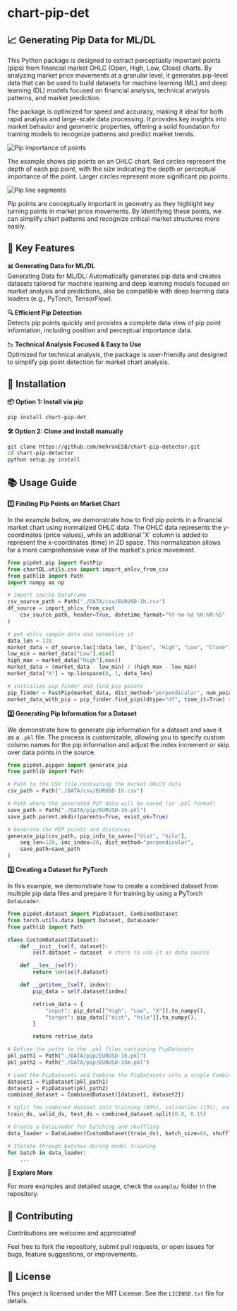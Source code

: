 # chart-pip-det

## 📈 Generating Pip Data for ML/DL

This Python package is designed to extract perceptually important points (pips) from financial market OHLC (Open, High, Low, Close) charts. By analyzing market price movements at a granular level, it generates pip-level data that can be used to build datasets for machine learning (ML) and deep learning (DL) models focused on financial analysis, technical analysis patterns, and market prediction.

The package is optimized for speed and accuracy, making it ideal for both rapid analysis and large-scale data processing. It provides key insights into market behavior and geometric properties, offering a solid foundation for training models to recognize patterns and predict market trends.

![Pip importance of points](images/pip_score.png)

The example shows pip points on an OHLC chart. Red circles represent the depth of each pip point, with the size indicating the depth or perceptual importance of the point. Larger circles represent more significant pip points.

![Pip line segments](images/pip_segment_line.png)

Pip points are conceptually important in geometry as they highlight key turning points in market price movements. By identifying these points, we can simplify chart patterns and recognize critical market structures more easily.

## 🔑 Key Features

**📊 Generating Data for ML/DL**  
Generating Data for ML/DL: Automatically generates pip data and creates datasets tailored for machine learning and deep learning models focused on market analysis and predictions, also be compatible with deep learning data loaders (e.g., PyTorch, TensorFlow).

**🔍 Efficient Pip Detection**  
Detects pip points quickly and provides a complete data view of pip point information, including position and perceptual importance data.

**📉 Technical Analysis Focused & Easy to Use**  
Optimized for technical analysis, the package is user-friendly and designed to simplify pip point detection for market chart analysis.

## 🚀 Installation

**📦 Option 1: Install via pip**
```bash
pip install chart-pip-det
```
**🛠 Option 2: Clone and install manually**
```bash
git clone https://github.com/mehranESB/chart-pip-detector.git
cd chart-pip-detector
python setup.py install
```

## 📚 Usage Guide

**1️⃣ Finding Pip Points on Market Chart**

In the example below, we demonstrate how to find pip points in a financial market chart using normalized OHLC data. The OHLC data represents the y-coordinates (price values), while an additional 'X' column is added to represent the x-coordinates (time) in 2D space. This normalization allows for a more comprehensive view of the market's price movement.

```python
from pipdet.pip import FastPip
from chartDL.utils.csv import import_ohlcv_from_csv
from pathlib import Path
import numpy as np

# Import source DataFrame
csv_source_path = Path("./DATA/csv/EURUSD-1h.csv")
df_source = import_ohlcv_from_csv(
    csv_source_path, header=True, datetime_format="%Y-%m-%d %H:%M:%S"
)

# get ohlcv sample data and normalize it
data_len = 128
market_data = df_source.loc[:data_len, ["Open", "High", "Low", "Close"]]
low_min = market_data["Low"].min()
high_max = market_data["High"].max()
market_data = (market_data - low_min) / (high_max - low_min)
market_data["X"] = np.linspace(0, 1, data_len)

# initialize pip finder and find pip points
pip_finder = FastPip(market_data, dist_method="perpendicular", num_points=10)
market_data_with_pip = pip_finder.find_pips(dtype="df", time_it=True) # a table with all pip information data
```

**2️⃣ Generating Pip Information for a Dataset**

We demonstrate how to generate pip information for a dataset and save it as a `.pkl` file. The process is customizable, allowing you to specify custom column names for the pip information and adjust the index increment or skip over data points in the source.

```python
from pipdet.pipgen import generate_pip
from pathlib import Path

# Path to the CSV file containing the market OHLCV data
csv_path = Path("./DATA/csv/EURUSD-1h.csv")

# Path where the generated PIP data will be saved (in .pkl format)
save_path = Path("./DATA/pip/EURUSD-1h.pkl")
save_path.parent.mkdir(parents=True, exist_ok=True)

# Generate the PIP points and distances
generate_pip(csv_path, pip_info_to_save=["dist", "hilo"],
    seq_len=128, inc_index=20, dist_method="perpendicular",
    save_path=save_path
)
```

**3️⃣ Creating a Dataset for PyTorch**

In this example, we demonstrate how to create a combined dataset from multiple pip data files and prepare it for training by using a PyTorch `DataLoader`.

```python
from pipdet.dataset import PipDataset, CombinedDataset
from torch.utils.data import Dataset, DataLoader
from pathlib import Path

class CustomDataset(Dataset):
    def __init__(self, dataset):
        self.dataset = dataset  # store to use it as data source

    def __len__(self):
        return len(self.dataset)

    def __getitem__(self, index):
        pip_data = self.dataset[index]

        retrive_data = {
            "input": pip_data[["High", "Low", "X"]].to_numpy(),
            "target": pip_data[["dist", "hilo"]].to_numpy(),
        }

        return retrive_data

# Define the paths to the .pkl files containing PipDatasets
pkl_path1 = Path("./DATA/pip/EURUSD-1h.pkl")
pkl_path2 = Path("./DATA/pip/EURUSD-15m.pkl")

# Load the PipDatasets and Combine the PipDatasets into a single CombinedDataset
dataset1 = PipDataset(pkl_path1)
dataset2 = PipDataset(pkl_path2)
combined_dataset = CombinedDataset([dataset1, dataset2])

# Split the combined dataset into training (80%), validation (15%), and testing (5%)
train_ds, valid_ds, test_ds = combined_dataset.split(0.8, 0.15)

# Create a DataLoader for batching and shuffling
data_loader = DataLoader(CustomDataset(train_ds), batch_size=64, shuffle=True)

# Iterate through batches during model training
for batch in data_loader:
    ...
```
**🧪 Explore More**

For more examples and detailed usage, check the `example/` folder in the repository.

## 🤝 Contributing
Contributions are welcome and appreciated!

Feel free to fork the repository, submit pull requests, or open issues for bugs, feature suggestions, or improvements.

## 📄 License
This project is licensed under the MIT License.
See the `LICENSE.txt` file for details.